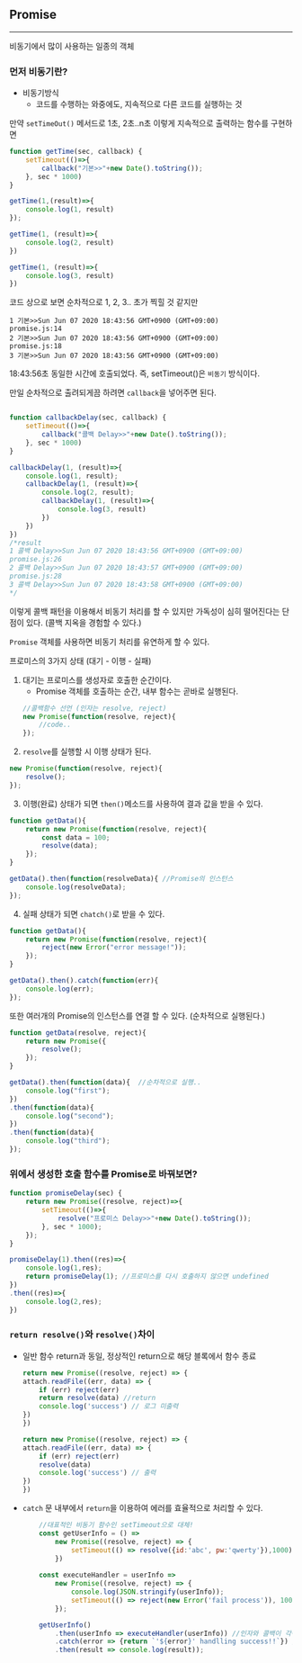 ## Promise
---

비동기에서 많이 사용하는 일종의 객체

### 먼저 비동기란? 

+ 비동기방식
    - 코드를 수행하는 와중에도, 지속적으로 다른 코드를 실행하는 것
    
만약 `setTimeOut()` 메서드로 1초, 2초..n초 이렇게 지속적으로 출력하는 함수를 구현하면
```js 
function getTime(sec, callback) {
    setTimeout(()=>{
        callback("기본>>"+new Date().toString());
    }, sec * 1000)
}

getTime(1,(result)=>{
    console.log(1, result)
});

getTime(1, (result)=>{
    console.log(2, result)
})

getTime(1, (result)=>{
    console.log(3, result)
})
```
코드 상으로 보면 순차적으로 1, 2, 3.. 초가 찍힐 것 같지만
```{.no-highlight}
1 기본>>Sun Jun 07 2020 18:43:56 GMT+0900 (GMT+09:00)
promise.js:14
2 기본>>Sun Jun 07 2020 18:43:56 GMT+0900 (GMT+09:00)
promise.js:18
3 기본>>Sun Jun 07 2020 18:43:56 GMT+0900 (GMT+09:00)
```
18:43:56초 동일한 시간에 호출되었다. 즉, setTimeout()은 `비동기` 방식이다.

만일 순차적으로 출려되게끔 하려면 `callback`을 넣어주면 된다.
```js

function callbackDelay(sec, callback) {
    setTimeout(()=>{
        callback("콜백 Delay>>"+new Date().toString());
    }, sec * 1000)
}

callbackDelay(1, (result)=>{
    console.log(1, result);
    callbackDelay(1, (result)=>{
        console.log(2, result);
        callbackDelay(1, (result)=>{
            console.log(3, result)
        })
    })
})
/*result
1 콜백 Delay>>Sun Jun 07 2020 18:43:56 GMT+0900 (GMT+09:00)
promise.js:26
2 콜백 Delay>>Sun Jun 07 2020 18:43:57 GMT+0900 (GMT+09:00)
promise.js:28
3 콜백 Delay>>Sun Jun 07 2020 18:43:58 GMT+0900 (GMT+09:00)
*/
```
이렇게 콜백 패턴을 이용해서 비동기 처리를 할 수 있지만 가독성이 심히 떨어진다는 단점이 있다. (콜백 지옥을 경험할 수 있다.)

`Promise` 객체를 사용하면 비동기 처리를 유연하게 할 수 있다.

프로미스의 3가지 상태 (대기 - 이행 - 실패)
1. 대기는 프로미스를 생성자로 호출한 순간이다.
    + Promise 객체를 호출하는 순간, 내부 함수는 곧바로 실행된다. 
    ```js
    //콜백함수 선언 (인자는 resolve, reject)
    new Promise(function(resolve, reject){
        //code..
    });
    ```
2. `resolve`를 실행할 시 이행 상태가 된다.
```js
new Promise(function(resolve, reject){
	resolve();
});
```
3. 이행(완료) 상태가 되면 `then()`메소드를 사용하여 결과 값을 받을 수 있다.
```js
function getData(){
	return new Promise(function(resolve, reject){
		const data = 100;
		resolve(data);
	});
}

getData().then(function(resolveData){ //Promise의 인스턴스
	console.log(resolveData);
});
```

4. 실패 상태가 되면 `chatch()`로 받을 수 있다.
```js
function getData(){
	return new Promise(function(resolve, reject){
		reject(new Error("error message!"));
	});
}

getData().then().catch(function(err){
	console.log(err);
});
```

또한 여러개의 Promise의 인스턴스를 연결 할 수 있다. (순차적으로 실행된다.)
```js
function getData(resolve, reject){
	return new Promise({
		resolve();
	});	
}

getData().then(function(data){  //순차적으로 실행..
	console.log("first");
})
.then(function(data){ 
	console.log("second");
})
.then(function(data){
	console.log("third");
});

```

### 위에서 생성한 호출 함수를 Promise로 바꿔보면?
```js
function promiseDelay(sec) {
    return new Promise((resolve, reject)=>{
        setTimeout(()=>{
            resolve("프로미스 Delay>>"+new Date().toString());
        }, sec * 1000);
    });
}

promiseDelay(1).then((res)=>{
    console.log(1,res);
    return promiseDelay(1); //프로미스를 다시 호출하지 않으면 undefined
})
.then((res)=>{
    console.log(2,res);
})
```

### `return resolve()`와 `resolve()`차이
+ 일반 함수 return과 동일, 정상적인 return으로 해당 블록에서 함수 종료
    ```js
    return new Promise((resolve, reject) => {
    attach.readFile((err, data) => {
        if (err) reject(err)
        return resolve(data) //return
        console.log('success') // 로그 미출력
    })
    })
    ```
    ```js
    return new Promise((resolve, reject) => {
    attach.readFile((err, data) => {
        if (err) reject(err)
        resolve(data)
        console.log('success') // 출력
    })
    })
    ```
+ `catch` 문 내부에서 `return`을 이용하여 에러를 효율적으로 처리할 수 있다.
    ```js
        //대표적인 비동기 함수인 setTimeout으로 대체!
        const getUserInfo = () =>
            new Promise((resolve, reject) => {
                setTimeout(() => resolve({id:'abc', pw:'qwerty'}),1000);
            })
        
        const executeHandler = userInfo =>
            new Promise((resolve, reject) => {
                console.log(JSON.stringify(userInfo));
                setTimeout(() => reject(new Error('fail process')), 1000);
            });

        getUserInfo()
            .then(userInfo => executeHandler(userInfo)) //인자와 콜백이 각각 1개라면, .then(userInfo)로 축약 가능
            .catch(error => {return `'${error}' handlling success!!`}) //promise Chain, 오류가 발생하더라도 다시 값을 처리해 .then(result)로 넘길 수 있다.
            .then(result => console.log(result));
    ```